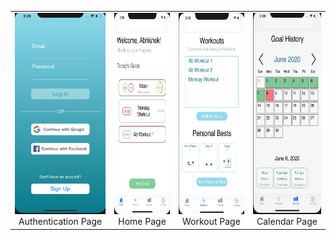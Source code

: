 
| | | | |
|:-------------------------:|:-------------------------:|:-------------------------:|:-------------------------:|
| <img width="150" height = "322.668810289" alt="Authentication Page" src="/images/auth.jpeg"> Authentication Page | <img width="150" height = "322.668810289" alt="Home Page" src="/images/home.jpeg"> Home Page| <img width="150" height = "322.668810289" alt="Workout Page" src="/images/workout.jpeg"> Workout Page | <img width="150" height = "322.668810289" alt="Calendar Page" src="/images/calendar.jpeg"> Calendar Page|
